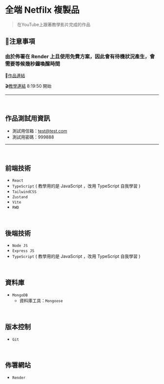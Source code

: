 # 全端 Netfilx 複製品

>在YouTube上跟著教學影片完成的作品<br />

## 🚨注意事項
### 由於佈署在 Render 上且使用免費方案，因此會有待機狀況產生，會需要等候幾秒鐘喚醒時間

🚀[作品連結](https://full-stack-netflix-clone-20pd.onrender.com)<br />

🎬[教學連結](https://www.youtube.com/watch?v=MDZC8VDZnV8) 8:19:50 開始<br />

---

<br />

## 作品測試用資訊

- 測試用信箱：test@test.com
- 測試用密碼：999888


---

<br />

## 前端技術

- `React`
- `TypeScript` ( 教學用的是 JavaScript ，改用 TypeScript 自我學習 )
- `TailwindCSS`
- `Zustand`
- `Vite`
- `RWD`


<br />


## 後端技術

- `Node JS`
- `Express JS`
- `TypeScript` ( 教學用的是 JavaScript ，改用 TypeScript 自我學習 )

<br />

## 資料庫

- `MongoDB`
  - 資料庫工具：`Mongoose`

<br />

## 版本控制

- `Git`

<br />

## 佈署網站

- `Render`